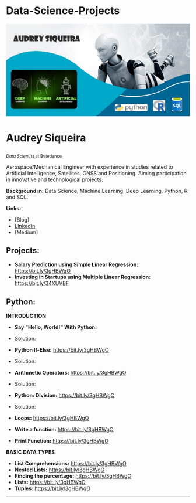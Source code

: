 # Data-Science-Projects

<p align="center">
  <img src="banner1.jpg" >
</p>

# Audrey Siqueira
<sub>*Data Scientist* at Bytedance </sub>

Aerospace/Mechanical Engineer with experience in studies related to Artificial Intelligence, Satellites, GNSS and Positioning.
Aiming participation in innovative and technological projects. 

**Background in:** Data Science, Machine Learning, Deep Learning, Python, R and SQL. 
 
 **Links:**
* [Blog]
* [LinkedIn](https://www.linkedin.com/in/audrey-siqueira-b5341ba3/)
* [Medium]


## Projects:
* **Salary Prediction using Simple Linear Regression:** https://bit.ly/3gHBWgO
* **Investing in Startups using Multiple Linear Regression:** https://bit.ly/34XUVBF 


## Python:
**INTRODUCTION**
* **Say "Hello, World!" With Python:** 
* Solution:
* **Python If-Else:** https://bit.ly/3gHBWgO
* Solution:

* **Arithmetic Operators:** https://bit.ly/3gHBWgO
* Solution:
* **Python: Division:** https://bit.ly/3gHBWgO
* Solution:
* **Loops:** https://bit.ly/3gHBWgO
* **Write a function:** https://bit.ly/3gHBWgO
* **Print Function:** https://bit.ly/3gHBWgO

**BASIC DATA TYPES**
* **List Comprehensions:** https://bit.ly/3gHBWgO
* **Nested Lists:** https://bit.ly/3gHBWgO
* **Finding the percentage:** https://bit.ly/3gHBWgO
* **Lists:** https://bit.ly/3gHBWgO
* **Tuples:** https://bit.ly/3gHBWgO


---
